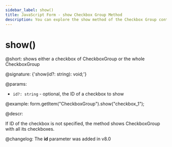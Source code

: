 ```yaml
---
sidebar_label: show()
title: JavaScript Form - show Checkbox Group Method 
description: You can explore the show method of the Checkbox Group control of Form in the documentation of the DHTMLX JavaScript UI library. Browse developer guides and API reference, try out code examples and live demos, and download a free 30-day evaluation version of DHTMLX Suite 7.
---
```


# show()

@short: shows either a checkbox of CheckboxGroup or the whole CheckboxGroup

@signature: {'show(id?: string): void;'}

@params:
- `id?: string` - optional, the ID of a checkbox to show

@example:
form.getItem("CheckboxGroup").show("checkbox_1"); 

@descr:

If ID of the checkbox is not specified, the method shows CheckboxGroup with all its checkboxes.

@changelog: The **id** parameter was added in v8.0
